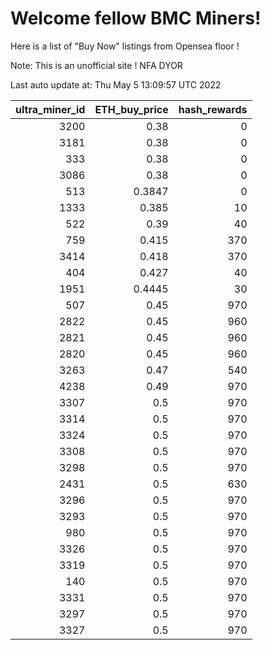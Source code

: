 # Welcome fellow BMC Miners!
Here is a list of "Buy Now" listings from Opensea floor !

Note: This is an unofficial site ! NFA DYOR


Last auto update at: Thu May  5 13:09:57 UTC 2022


|   ultra_miner_id |   ETH_buy_price |   hash_rewards |
|-----------------:|----------------:|---------------:|
|             3200 |          0.38   |              0 |
|             3181 |          0.38   |              0 |
|              333 |          0.38   |              0 |
|             3086 |          0.38   |              0 |
|              513 |          0.3847 |              0 |
|             1333 |          0.385  |             10 |
|              522 |          0.39   |             40 |
|              759 |          0.415  |            370 |
|             3414 |          0.418  |            370 |
|              404 |          0.427  |             40 |
|             1951 |          0.4445 |             30 |
|              507 |          0.45   |            970 |
|             2822 |          0.45   |            960 |
|             2821 |          0.45   |            960 |
|             2820 |          0.45   |            960 |
|             3263 |          0.47   |            540 |
|             4238 |          0.49   |            970 |
|             3307 |          0.5    |            970 |
|             3314 |          0.5    |            970 |
|             3324 |          0.5    |            970 |
|             3308 |          0.5    |            970 |
|             3298 |          0.5    |            970 |
|             2431 |          0.5    |            630 |
|             3296 |          0.5    |            970 |
|             3293 |          0.5    |            970 |
|              980 |          0.5    |            970 |
|             3326 |          0.5    |            970 |
|             3319 |          0.5    |            970 |
|              140 |          0.5    |            970 |
|             3331 |          0.5    |            970 |
|             3297 |          0.5    |            970 |
|             3327 |          0.5    |            970 |